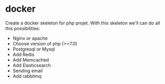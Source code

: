 # docker


Create a docker skeleton for php projet.
With this skeleton we'll can do all this possibilities:

- Nginx or apache
- Choose version of php (>=7.0)
- Postgresql or Mysql
- Add Redis
- Add Memcached
- Add Elasticsearch
- Sending email
- Add rabbitmq
